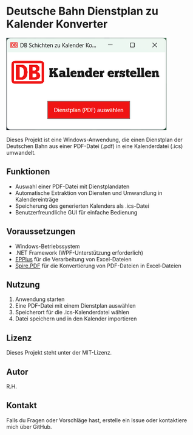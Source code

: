 # Deutsche Bahn Dienstplan zu Kalender Konverter


![Alt-Text](https://github.com/TetsuGuy/Deutsche-Bahn-Dienstplan-Konverter/blob/master/DB%20Kalender%20Toolk.png)

Dieses Projekt ist eine Windows-Anwendung, die einen Dienstplan der Deutschen Bahn aus einer PDF-Datei (.pdf) in eine Kalenderdatei (.ics) umwandelt.

## Funktionen
- Auswahl einer PDF-Datei mit Dienstplandaten
- Automatische Extraktion von Diensten und Umwandlung in Kalendereinträge
- Speicherung des generierten Kalenders als .ics-Datei
- Benutzerfreundliche GUI für einfache Bedienung

## Voraussetzungen
- Windows-Betriebssystem
- .NET Framework (WPF-Unterstützung erforderlich)
- [EPPlus](https://www.epplussoftware.com/) für die Verarbeitung von Excel-Dateien
- [Spire.PDF](https://www.e-iceblue.com/) für die Konvertierung von PDF-Dateien in Excel-Dateien

## Nutzung
1. Anwendung starten
2. Eine PDF-Datei mit einem Dienstplan auswählen
3. Speicherort für die .ics-Kalenderdatei wählen
4. Datei speichern und in den Kalender importieren

## Lizenz
Dieses Projekt steht unter der MIT-Lizenz.

## Autor
R.H.

## Kontakt
Falls du Fragen oder Vorschläge hast, erstelle ein Issue oder kontaktiere mich über GitHub.

